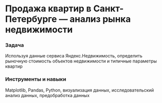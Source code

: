 # Продажа квартир в Санкт-Петербурге — анализ рынка недвижимости

### Задача
Используя данные сервиса Яндекс.Недвижимость, определить рыночную стоимость объектов недвижимости и типичные параметры квартир
 
### Инструменты и навыки
Matplotlib, Pandas, Python, визуализация данных, исследовательский анализ данных, предобработка данных
